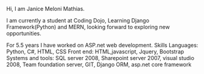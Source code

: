 <p>Hi, I am Janice Meloni Mathias.</p>
<p>I am currently a student at Coding Dojo, Learning Django Framework(Python) and MERN, looking forward to exploring new opportunities.</p>
For 5.5 years I have worked on ASP.net web development.
Skills
Languages: Python, C#, HTML, CSS
Front end: HTML,javascript, Jquery, Bootstrap
Systems and tools: SQL server 2008, Sharepoint server 2007, visual studio 2008, Team foundation server, GIT, Django ORM, asp.net core framework
